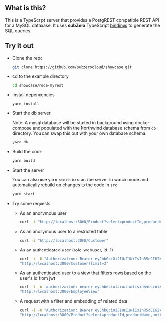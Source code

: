 ## What is this?
This is a TypeScript server that provides a PostgREST compatible REST API for a MySQL database.
It uses **subZero** TypeScript [bindings](https://www.npmjs.com/package/@subzerocloud/nodejs) to generate the SQL queries.

## Try it out
- Clone the repo
    ```bash
    git clone https://github.com/subzerocloud/showcase.git
    ```
 - cd to the example directory
    ```bash
    cd showcase/node-myrest
    ```
- Install dependencies
    ```bash
    yarn install
    ```
- Start the db server

    Note: A mysql database will be started in background using docker-compose and populated with the Northwind database schema from `db` directory. You can swap this out with your own database schema.
    ```bash
    yarn db
    ```
- Build the code
    ```bash
    yarn build
    ```
- Start the server 
    
    You can also use `yarn watch` to start the server in watch mode and automatically rebuild on changes to the code in `src`
    ```bash
    yarn start
    ```

- Try some requests
    - As an anonymous user
        ```bash
        curl -i "http://localhost:3000/Product?select=productId,productName,unitPrice&limit=2"
        ```
    - As an anonymous user to a restricted table
        ```bash
        curl -i "http://localhost:3000/Customer"
        ```
    - As an authenticated user (role: webuser, id: 1)
        ```bash
        curl -i -H "Authorization: Bearer eyJhbGciOiJIUzI1NiIsInR5cCI6IkpXVCJ9.eyJyb2xlIjoid2VidXNlciIsImlkIjoxfQ.6No6voSS0_Oky6DJ1niEIBohXqJwK8eLAC1lJpMAcgA" \
        "http://localhost:3000/Customer?limit=3"
        ```
    - As an authenticated user to a view that filters rows based on the user's id from jwt
        ```bash
        curl -i -H "Authorization: Bearer eyJhbGciOiJIUzI1NiIsInR5cCI6IkpXVCJ9.eyJyb2xlIjoid2VidXNlciIsImlkIjoxfQ.6No6voSS0_Oky6DJ1niEIBohXqJwK8eLAC1lJpMAcgA" \
        "http://localhost:3000/EmployeeView"
        ```

    - A request with a filter and embedding of related data
        ```bash
        curl -i -H "Authorization: Bearer eyJhbGciOiJIUzI1NiIsInR5cCI6IkpXVCJ9.eyJyb2xlIjoid2VidXNlciIsImlkIjoxfQ.6No6voSS0_Oky6DJ1niEIBohXqJwK8eLAC1lJpMAcgA" \
        "http://localhost:3000/Product?select=productId,productName,unitPrice,Category(name:categoryName),Supplier(companyName)&unitPrice=gt.5&unitPrice=lt.20"
        ```